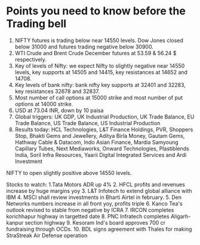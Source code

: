 # Points you need to know before the Trading bell
1. NIFTY futures is trading below near 14550 levels. Dow Jones closed below 31000 and futures trading negative below 30900.
2. WTI Crude and Brent Crude December futures at 53.59 & 56.24 $ respectively. 
3. Key of levels of Nifty: we expect Nifty to slightly negative near 14550 levels, key supports at 14505 and 14415, key resistances at 14652 and 14708.
4. Key levels of bank nifty: bank nifty key supports at 32401 and 32283, key resistances 32678 and 32837.
5. Most number of call options at 15000 strike and most number of put options at 14000 strike.
6. USD at 73.04 INR, down by 10 paisa
7. Global triggers: UK GDP, UK Industrial Production, UK Trade Balance, EU Trade Balance, US Trade Balance, US Industrial Production
8. Results today: HCL Technologies, L&T Finance Holdings, PVR, Shoppers Stop, Bhakti Gems and Jewellery, Aditya Birla Money, Gautam Gems, Hathway Cable & Datacom, Indo Asian Finance, Mardia Samyoung Capillary Tubes, Next Mediaworks, Onward Technologies, Plastiblends India, Soril Infra Resources, Yaarii Digital Integrated Services and Ardi Investment

NIFTY to open slightly positive above 14550 levels.

Stocks to watch:
1.Tata Motors ADR up 4%
2. HFCL profits and revenues increase by huge margins yoy
3. L&T Infotech to extend global alliance with IBM
4. MSCI shall review investments in Bharti Airtel in february.
5. Den Networks numbers increase in all front yoy, profits triple
6. Kanco Tea's outlook revised to stable from negative by ICRA
7. IRCON completes korichhapur highway in targetted date
8. PNC Infratech completes Aligarh-kanpur section highway
9. Kesoram Ind's board approves 700 cr fundraising through OCDs. 
10. BDL signs agreement with Thales for making StraStreak Air Defense operation

